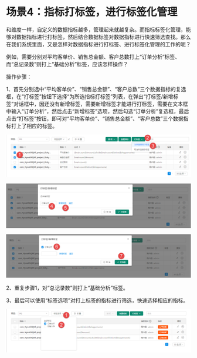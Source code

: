 # 场景4：指标打标签，进行标签化管理

和维度一样，自定义的数据指标越多，管理起来就越复杂。而指标标签化管理，能够对数据指标进行打标签，然后结合数据标签对数据指标进行快速筛选查找。那么在我们系统里面，又是怎样对数据指标进行打标签、进行标签化管理的工作的呢？

例如，需要分别对平均客单价、销售总金额、客户总数打上“订单分析”标签、而“总记录数”则打上“基础分析”标签，应该怎样操作？

操作步骤：

1、首先分别选中“平均客单价”、“销售总金额”、“客户总数”三个数据指标的复选框，在“打标签”按钮下选择“为所选指标打标签”列表，在弹出“打标签/新增标签”对话框中，因还没有新增标签，需要新增标签才能进行打标签，需要在文本框中输入“订单分析”，然后点击“新增标签”选项，然后勾选“订单分析”复选框，最后点击“打标签”按钮，即可对“平均客单价”、“销售总金额”、“客户总数”三个数据指标打上了相应的标签。

![](/assets/zbgl/10.png)

![](/assets/zbgl/11.png)

![](/assets/zbgl/12.png)

2、重复步骤1，对“总记录数”则打上“基础分析”标签。

3、最后可以使用“标签选项”对打上标签的指标进行筛选，快速选择相应的指标。

![](/assets/zbgl/13.png)

